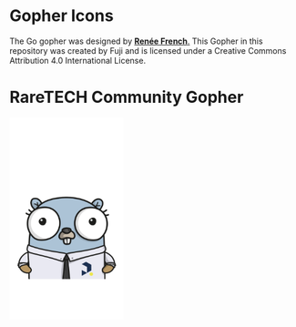 # Gopher Icons
The Go gopher was designed by [**Renée French**.](http://reneefrench.blogspot.com/)
This Gopher in this repository was created by Fuji and is licensed under a Creative Commons Attribution 4.0 International License.


# RareTECH Community Gopher

<p class="">
<img src="gophers/raretech/raretech-gopher.png" style="width:200px; height:auto;"></img>
</p>